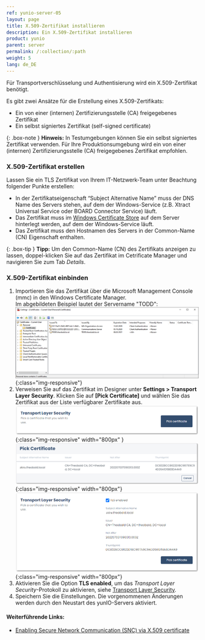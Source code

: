 ```yaml
---
ref: yunio-server-05
layout: page
title: X.509-Zertifikat installieren
description: Ein X.509-Zertifikat installieren
product: yunio
parent: server
permalink: /:collection/:path
weight: 5
lang: de_DE
---
```


Für Transportverschlüsselung und Authentisierung wird ein X.509-Zertifikat benötigt.

Es gibt zwei Ansätze für die Erstellung eines X.509-Zertifikats:
- Ein von einer (internen) Zertifizierungsstelle (CA) freigegebenes Zertifikat 
- Ein selbst signiertes Zertifikat (self-signed certificate)

{: .box-note }
**Hinweis:** In Testumgebungen können Sie ein selbst signiertes Zertifikat verwenden. Für Ihre Produktionsumgebung wird ein von einer (internen) Zertifizierungsstelle (CA) freigegebenes Zertifikat empfohlen. 


### X.509-Zertifikat erstellen

Lassen Sie ein TLS Zertifikat von Ihrem IT-Netzwerk-Team unter Beachtung folgender Punkte erstellen:

- In der Zertifikatseigenschaft “Subject Alternative Name” muss der DNS Name des Servers stehen, auf dem der Windows-Service (z.B. Xtract Universal Service oder BOARD Connector Service) läuft.
- Das Zertifikat muss im [Windows Certificate Store](https://technet.microsoft.com/en-us/ms788967(v=vs.91)) auf dem Server hinterlegt werden, auf dem der Windows-Service läuft.<br>
- Das Zertifikat muss den Hostnamen des Servers in der Common-Name (CN) Eigenschaft enthalten. 

{: .box-tip }
**Tipp:** Um den Common-Name (CN) des Zertifikats anzeigen zu lassen, doppel-klicken Sie auf das Zertifikat im Cetrificate Manager und navigieren Sie zum Tab *Details*.

### X.509-Zertifikat einbinden

1. Importieren Sie das Zertifikat über die Microsoft Management Console (mmc) in den Windows Certificate Manager. <br>
Im abgebildeten Beispiel lautet der Servername "TODD":
![XU-X509-MMC](/img/content/XU-X509-MMC.png){:class="img-responsive"}
2. Verweisen Sie auf das Zertifikat im Designer unter **Settings > Transport Layer Security**. 
Klicken Sie auf **[Pick Certificate]** und wählen Sie das Zertifikat aus der Liste verfügbarer Zertifikate aus. <br>
![TransportLayerSecurity](/img/content/yunio/Settings_transportlayersecurity.png){:class="img-responsive" width="800px" }
![TransportLayerSecurity-List](/img/content/yunio/tls-pickcertificate.png){:class="img-responsive" width="800px"}
![TransportLayerSecurity-Details](/img/content/yunio/tls-certificate.png){:class="img-responsive" width="800px"}
3. Aktivieren Sie die Option **TLS enabled**, um das *Transport Layer Security*-Protokoll zu aktivieren, siehe [Transport Layer Security](./server-einstellungen#transport-layer-security).<br>
4. Speichern Sie die Einstellungen. Die vorgenommenen Änderungen werden durch den Neustart des yunIO-Servers aktiviert.


#### Weiterführende Links:
- [Enabling Secure Network Communication (SNC) via X.509 certificate](https://kb.theobald-software.com/sap/enable-snc-using-pse-file)
